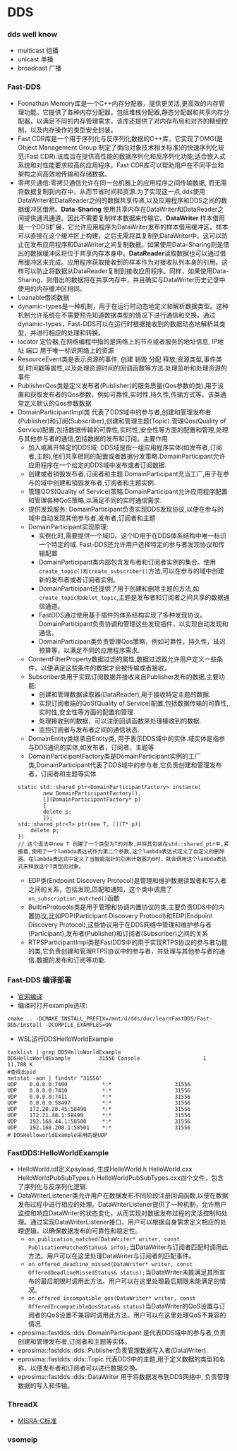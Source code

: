 # DDS

### dds well know

- multicast 组播
- unicast 单播
- broadcast 广播

### Fast-DDS

- Foonathan
  Memory库是一个C++内存分配器，提供更灵活,更高效的内存管理功能。它提供了各种内存分配器，包括堆栈分配器,静态分配器和共享内存分配器，以满足不同的内存管理需求，该库还提供了对内存布局和对齐的精细控制，以及内存操作的类型安全封装。
- Fast CDR库是一个用于序列化与反序列化数据的C++库，它实现了OMG(是 Object Management Group 制定了面向对象技术相关标准)的快速序列化规范(Fast
  CDR).该库旨在提供高性能的数据序列化和反序列化功能,适合嵌入式系统和对性能要求较高的应用程序。Fast CDR库可以帮助用户在不同平台和架构之间高效地传输和存储数据。
- 零拷贝通信:零拷贝通信允许在同一台机器上的应用程序之间传输数据,
  而无需将数据复制到内存中，从而节省时间和资源.为了实现这一点,dds使用DataWriter和DataReader之间的数据共享传递,以及应用程序和DDS之间的数据缓冲区借用。**Data-Sharing**
  使用共享内存在DataWriter和DataReader之间提供通讯通道。因此不需要复制样本数据来传输它。**DataWriter**
  样本借用是一个DDS扩展，它允许应用程序为DataWriter发布的样本借用缓冲区。样本可以直接在这个缓冲区上构建，之后无需将其复制到DataWriter中。这可以防止在发布应用程序和DataWriter之间复制数据。如果使用Data-Sharing则是借出的数据缓冲区将位于共享内存本身中。**DataReader**读取数据也可以通过借用缓冲区来完成。应用程序获取接收到的样本作为对接收队列本身的引用。这样可以防止将数据从DataReader复制到接收应用程序。同样，如果使用Data-Sharing，则借出的数据将在共享内存中，并且确实与DataWriter历史记录中使用的内存缓冲区相同。
- Loanable借阅数据
- dynamic-types是一种机制，用于在运行时动态地定义和解析数据类型。这种机制允许系统在不需要预先知道数据类型的情况下进行通信和交换。通过dynamic-types，Fast-DDS可以在运行时根据接收到的数据动态地解析其类型，并进行相应的处理和转换。
- locator 定位器,在网络编程中指的是网络上的节点或者服务的地址信息, IP地址 端口 用于唯一标识网络上的资源
- ResourceEvent类是表示资源的事件, 创建 销毁 分配 释放;资源类型,事件类型,时间戳等属性,以及处理资源时间的回调函数等方法.处理监听和处理资源的事件
- PublisherQos类是定义发布者(Publisher)的服务质量(Qos参数的类),用于设置和获取发布者的Qos参数，例如可靠性,实时性,持久性,传输方式等。该类通常定义默认的Qos参数数据
- DomainParticipantImpl类
  代表了DDS域中的参与者,创建和管理发布者(Publisher)和订阅(Subscriber),创建和管理主题(Topic).管理Qos(Quality of
  Service)配置,包括数据传输的可靠性,实时性,安全性等方面的配置和管理,处理与其他参与者的通信,包括数据的发布和订阅。主要作用
  - 加入或离开特定的DDS域:
    DDS域是指一组应用程序实体(如发布者,订阅者,主题),他们共享相同的配置或者数据分发策略.DomainParticipant允许应用程序在一个给定的DDS域中发布或者订阅数据.
  - 创建或者销毁发布者,订阅者和主题:DomainParticipant充当工厂,用于在参与的域中创建和销毁发布者,订阅者和主题实例.
  - 管理QOS(Quality of Service)策略:DomainParticipant允许应用程序配置和管理各种QoS策略,以满足不同的实时通信需求.
  - 提供发现服务: DomainParticipant负责实现DDS发现协议,以便在参与的域中自动发现其他参与者,发布者,订阅者和主题
  - DomainParticipant实现原理:
    - 实例化时,需要提供一个域ID。这个ID用于在DDS体系结构中唯一标识一个特定的域. Fast-DDS还允许用户选择特定的参与者发现协议和传输配置
    - DomainParticipant类内部包含发布者和订阅者实例的集合。使用`create_topic()和create_subscriber()`方法,可以在参与的域中创建新的发布者或者订阅者实例。
    - DomainParticipant还提供了用于创建和删除主题的方法,如`create_topic和delet_topic`,主题是发布者和订阅者之间共享的数据通信通道。
    - FastDDS通过使用基于插件的体系结构实现了多种发现协议。DomainParticipant负责协调和管理这些发现插件，以实现自动发现和通信。
    - DomainParticipan类负责管理Qos策略，例如可靠性，持久性，延迟预算等，以满足不同的应用程序需求.
  - ContentFilterProperty数据过滤的属性,数据过滤器允许用户定义一些条件，以便满足这些条件的数据才会被传输或者接收。
  - Subscriber类用于实现订阅数据并接收来自Publisher发布的数据,主要功能:
    - 创建和管理数据读取器(DataReader),用于接收特定主题的数据.
    - 实现订阅者端的QoS(Quality of Service)配置,包括数据传输的可靠性,实时性,安全性等方面的配置和管理.
    - 处理接收到的数据，可以注册回调函数来处理接收到的数据.
    - 监控订阅者与发布者之间的通信状态.
  - DomainEntity类继承自Entity类, 用于表示DDS域中的实体.域实体是指参与DDS通讯的实体,如发布者，订阅者，主题等
  - DomainParticipantFactory类是DomainParticipant实例的工厂类,DomainParticipant代表了DDS域中的参与者,它负责创建和管理发布者，订阅者和主题等实体
  ```
  static std::shared_ptr<DomainParticipantFactory> instance(
          new DomainParticipantFactory(),
          [](DomainParticipantFactory* p)
          {
          delete p;
          });
  std::shared_ptr<T> ptr(new T, [](T* p){
      delete p;
  })
  // 这个语法中new T 创建了一个类型为T的对象,并将其包装在std::shared_ptr中,紧接着,使用了一个lambda表达式作为第二个参数,这个lambda表达式定义了自定义的删除器。在lambda表达式中定义了当智能指针的引用计数器为0时，就会调用这个lambda表达式来释放这个T类型的对象。
  ```
  - EDP类(Endpoint Discovery
    Protocol)是管理和维护数据读取者和写入者之间的关系，包括发现,匹配和通知，这个类中调用了`on_subscription_matched()`函数
  - BuiltinProtocols类是用于管理和协调内置协议的类,主要负责DDS中的内置协议,比如PDP(Participant Discovery Protocol)和EDP(Endpoint
    Discovery Protocol),这些协议用于在DDS网络中管理和维护参与者(Participant),发布者(Publisher)和订阅者(Subscriber)之间的关系
  - RTPSParticipantImpl类是FastDDS中的用于实现RTPS协议的参与者功能的类,它负责创建和管理RTPS协议中的参与者，并处理与其他参与者的通信.数据的发布和订阅等功能.

### Fast-DDS 编译部署

- [官网编译](https://fast-dds.docs.eprosima.com/en/latest/installation/sources/sources_linux.html#fastddsgen-sl)
- 编译时打开example选项:

```
cmake .. -DCMAKE_INSTALL_PREFIX=/mnt/d/dds/doc/learnFastDDS/Fast-DDS/install -DCOMPILE_EXAMPLES=ON
```

- WSL运行DDSHelloWorldExample

```
tasklist | grep DDSHelloWorldExample
DDSHelloWorldExample         31556 Console                    1     11,788 K
#查找出pid
netstat -aon | findstr "31556"
UDP    0.0.0.0:7400           *:*                    31556
UDP    0.0.0.0:7410           *:*                    31556
UDP    0.0.0.0:7411           *:*                    31556
UDP    0.0.0.0:58497          *:*                    31556
UDP    172.20.28.45:58498     *:*                    31556
UDP    172.21.48.1:58499      *:*                    31556
UDP    192.168.44.1:58500     *:*                    31556
UDP    192.168.208.1:58501    *:*                    31556
# DDSHelloworldExample采用的是UDP
```

### FastDDS:HelloWorldExample

- HelloWorld.idl定义payload, 生成HelloWorld.h HelloWorld.cxx HelloWorldPubSubTypes.h
  HelloWorldPubSubTypes.cxx四个文件，包含了序列化与反序列化逻辑.
- DataWriterListener类允许用户在数据发布不同阶段注册回调函数,以便在数据发布过程中进行相应的处理。DataWriterListener提供了一种机制，允许用户监控和响应DataWriter的状态变化，从而实现对数据发布过程的灵活控制和处理。通过实现DataWriterListener接口，用户可以根据自身需求定义相应的处理逻辑，以确保数据发布的可靠性和稳定性。
  - `on_publication_matched(DataWriter* writer, const PublicationMatchedStatus& info);`当DataWriter与订阅者匹配时调用此方法。用户可以在这里处理DataWriter与订阅者的匹配事件。
  - `on_offered_deadline_missed(DataWriter* writer, const OfferedDeadlineMissedStatus& status);`当DataWriter未能满足其所宣布的最后期限时调用此方法。用户可以在这里处理最后期限未能满足的情况。
  - `on_offered_incompatible_qos(DataWriter* writer, const OfferedIncompatibleQosStatus& status)`当DataWriter的QoS设置与订阅者的QoS设置不兼容时调用此方法。用户可以在这里处理QoS不兼容的情况.
- eprosima::fastdds::dds::DomainParticipant 是代表DDS域中的参与者,负责创建和管理发布者,订阅者和主题等实体。
- eprosima::fastdds::dds::Publisher负责管理数据写入者(DataWriter).
- eprosima::fastdds::dds::Topic 代表DDS中的主题,用于定义数据的类型和名称，以便发布者和订阅者可以进行数据交换。
- eprosima::fastdds::dds::DataWriter 用于将数据发布到DDS网络中, 负责管理数据的写入和传输。

### ThreadX

- [MISRA-C标准](https://learn.microsoft.com/en-us/azure/rtos/threadx/overview-threadx)

### vsomeip
